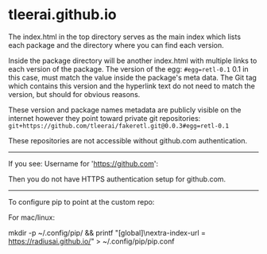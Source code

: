# tleerai.github.io


The index.html in the top directory serves as the main index which lists each package and the directory where you can find each version.

Inside the package directory will be another index.html with multiple links to each version of the package. The version of 
the egg: `#egg=retl-0.1` 0.1 in this case, must match the value inside the package's meta data. The Git tag which contains 
this version and the hyperlink text do not need to match the version, but should for obvious reasons.  

These version and package names metadata are publicly visible on the internet however they point toward private git repositories:
`git+https://github.com/tleerai/fakeretl.git@0.0.3#egg=retl-0.1`

These repositories are not accessible without github.com authentication.


----

If you see:
Username for 'https://github.com':

Then you do not have HTTPS authentication setup for github.com.


----
To configure pip to point at the custom repo:

For mac/linux:

mkdir -p ~/.config/pip/ && printf "[global]\nextra-index-url = https://radiusai.github.io/" > ~/.config/pip/pip.conf